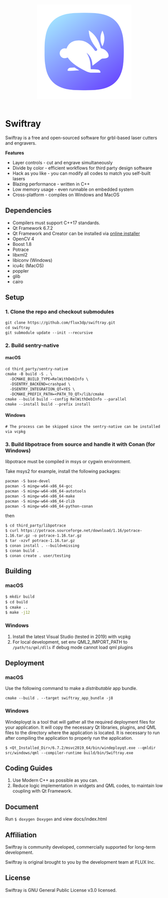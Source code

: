 <p align="center">
  <img
    alt="swiftray library logo"
    src="resources/images/icon.png"
    height="300"
    style="margin-top: 20px; margin-bottom: 20px;"
  />
</p>


# Swiftray

Swiftray is a free and open-sourced software for grbl-based laser cutters and engravers. 

**Features**

- Layer controls - cut and engrave simultaneously
- Divide by color - efficient workflows for third party design software
- Hack as you like - you can modify all codes to match you self-built lasers
- Blazing performance - written in C++
- Low memory usage - even runnable on embedded system
- Cross-platform - compiles on Windows and MacOS

## Dependencies

- Compilers must support C++17 standards.
- Qt Framework 6.7.2
- Qt Framework and Creator can be installed via [online installer](https://www.qt.io/download-open-source)
- OpenCV 4
- Boost 1.8
- Potrace
- libxml2
- libiconv (Windows)
- icu4c (MacOS)
- poppler
- glib
- cairo

## Setup
### 1. Clone the repo and checkout submodules
```
git clone https://github.com/flux3dp/swiftray.git
cd swiftray
git submodule update --init --recursive
```

### 2. Build sentry-native

#### macOS
```
cd third_party/sentry-native
cmake -B build -S . \
  -DCMAKE_BUILD_TYPE=RelWithDebInfo \
  -DSENTRY_BACKEND=crashpad \
  -DSENTRY_INTEGRATION_QT=YES \
  -DCMAKE_PREFIX_PATH=<PATH_TO_QT>/lib/cmake
cmake --build build --config RelWithDebInfo --parallel
cmake --install build --prefix install
```
#### Windows
```
# The process can be skipped since the sentry-native can be installed via vcpkg
```

### 3. Build libpotrace from source and handle it with Conan (for Windows)
libpotrace must be compiled in msys or cygwin environment.

Take msys2 for example, install the following packages:
```
pacman -S base-devel
pacman -S mingw-w64-x86_64-gcc
pacman -S mingw-w64-x86_64-autotools
pacman -S mingw-w64-x86_64-make
pacman -S mingw-w64-x86_64-zlib
pacman -S mingw-w64-x86_64-python-conan
```
then
```
$ cd third_party/libpotrace
$ curl https://potrace.sourceforge.net/download/1.16/potrace-1.16.tar.gz -o potrace-1.16.tar.gz
$ tar -xzvf potrace-1.16.tar.gz
$ conan install . --build=missing
$ conan build .
$ conan create . user/testing
```

## Building

### macOS
```bash
$ mkdir build
$ cd build
$ cmake ..
$ make -j12
```

### Windows
1. Install the latest Visual Studio (tested in 2019) with vcpkg
2. For local development, set env QML2_IMPORT_PATH to `/path/to/qml/dlls` if debug mode cannot load qml plugins

## Deployment

### macOS
Use the following command to make a *distributable* app bundle.
```
cmake --build . --target swiftray_app_bundle -j8
```
### Windows
Windeployqt is a tool that will gather all the required deployment files for your application. It will copy the necessary Qt libraries, plugins, and QML files to the directory where the application is located. It is necessary to run after compiling the application to properly run the application.
```
$ <Qt_Installed_Dir>/6.7.2/msvc2019_64/bin/windeployqt.exe --qmldir src/windows/qml --compiler-runtime build/bin/Swiftray.exe
```

## Coding Guides

1. Use Modern C++ as possible as you can.
2. Reduce logic implementation in widgets and QML codes, to maintain low coupling with Qt Framework.

## Document

Run `$ doxygen Doxygen` and view docs/index.html

## Affiliation

Swiftray is community developed, commercially supported for long-term development.

Swiftray is original brought to you by the development team at FLUX Inc.


## License

Swiftray is GNU General Public License v3.0 licensed.

